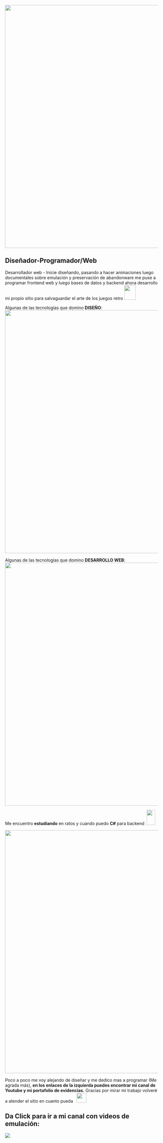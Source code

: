 <div>
 <img src= "https://lh3.googleusercontent.com/pw/AMWts8DFB6ODMvDZLQBphGMAwcqUWfOZe5E-R0mu699_ifzn92JqSjdF_LgyiHz1Khj5WE4EIRnCzCiU5rK0OEjHso3izuaPlwUpx6bO_xULGHRQ0LvxirKOac-ARV1_l2p3f_-aHuc6fpjEmjvH3VG0gsnG=w1280-h640-no?authuser=0" width=800 />
 
 <h2>Diseñador-Programador/Web</h2>
 
 <p>Desarrollador web - Inicie diseñando, pasando a hacer animaciones luego documentales sobre emulación y preservación de abandonware me puse a programar frontend web y luego bases de datos y backend ahora desarrollo mi propio sitio para salvaguardar el arte de los juegos retro <img src="https://lh3.googleusercontent.com/pw/AJFCJaXQ_Lx3RTVepUdHfyjqXUsMDk2xRVHXKN7fZSAXIdy90yAHC6uqQtJCf1QeFXQs16AtKY0_rH5-l5v873FqWybJwuWgN4p1sxhBsFDf4YmlfeCGEEKCATwZ1dhyjn_9YII7AQ319XH3QAux47L5yinI=w506-h407-s-no?authuser=0" width=38 height=48/></p>
 

 
 <p>Algunas de las tecnologías que domino <strong>DISEÑO</strong>:<img src ="https://lh3.googleusercontent.com/pw/AJFCJaWQU_WR806J_SlhhH-ryu2iQpIULH6m3bcx0ljfHe_29My0LBgQJBbmp7cfnygLWkVbKI-kAHpu8svhoYPxJjfmYKobZyQ-BKMdCDHEbcfKXlpRNjYIauHwudGBOwcNVc1oLtQ1lmNN8X8UDUFk-F6G=w1280-h163-s-no?authuser=0" width=800 />
 
  <p>Algunas de las tecnologías que domino <strong>DESARROLLO WEB</strong>:<img src ="https://lh3.googleusercontent.com/pw/AJFCJaV080SCJAH3JbNuBaJabT4KJ6Xkp7skdMraJpbUs2lxkzNIMa-aeVe4XLwIirsfbXjVy108abuMESpzuzUOD1J7hRtvdhHG1qfRvhMKvpREIb0vLzpa7V5gxmw-TdCf92jdqozo84JzuO0Mad2HFtYV=w1280-h163-s-no?authuser=0" width=800 />
   
 <p>Me encuentro <strong>estudiando</strong> en ratos y cuando puedo <strong>C#</strong> para backend &nbsp<img src="https://lh3.googleusercontent.com/pw/AJFCJaWbn0C--MZXa2CcbDnUVkWa4yCdojclvi2axiJmQoKgJQGhzSnF4pCTLScfPe5MJge2yjyvUPOzeXOrfdmvvpingb-jSfk0egxRtEL2TYZLhdDqiAxb2kBmj8FSMEotytwVsCWwNeJSBf-tzjwlGD9r=w280-h508-s-no?authuser=0" width=28 height=50/></p>
 
 <img src ="https://lh3.googleusercontent.com/pw/AJFCJaXEZ0-zCccKvqkaGMIsDVbUkeKP8S1XSl2MEJ4y9K3WaxMPPHO7co8zYBtu58ZcU1MHWIJTeaNs2WnN3AuDsoHv0rqAn1TjUKyien3AWxu296iesDjuFGfwTa00dlo2N5cESVRTGK4HxldCdX4VFR2R=w1600-h204-s-no?authuser=0" width=800 /> 
 
 
 <p>Poco a poco me voy alejando de diseñar y me dedico mas a programar (Me agrada más), <strong>en los enlaces de la izquierda puedes encontrar mi canal de Youtube y mi portafolio de evidencias.</strong> Gracias por mirar mi trabajo volveré a atender el sitio en cuanto pueda &nbsp <img src="https://lh3.googleusercontent.com/pw/AMWts8DkSVZcITLq5rIv20mouz4KK-caOU1HLla3Iw4K0gtp6ajPuHcgwYGY_Pw10DtXo8COW7XvxcqmPoYsBZhDPqZbfE41e-rCV7_c3hYqVeRN2oMMVecKeM4H323Mb6sKhDVcvtKfdBR0AO7140EL9ZBU=w450-h439-no?authuser=0" width=32 height=32 /></p>
 
 
 <h2><strong>Da Click para ir a mi canal con videos de emulación:</strong></h2> <a target="_blank" href="https://www.youtube.com/@nullzero3897" ><img src="https://lh3.googleusercontent.com/pw/AMWts8D2zDUkLWoFsLEzjKB8vhvqtf0N_fy-JzwchV5ioOhopB7njn1LgT5MKb7CTP5eRSCg5MATh219zYbXjQi0OKpRkhkm0jmNuKJLuEqpEUgmb07B6lnITVIyJVDoGVUcLIKOfLtdcSbhvopeo3pgnIwx=w1600-h298-no?authuser=0" /></a>
</div>
  
  
